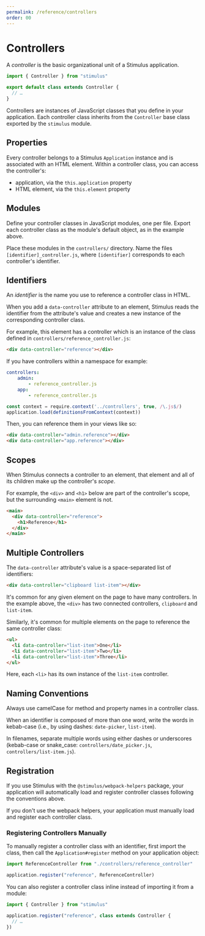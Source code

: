 ```yaml
---
permalink: /reference/controllers
order: 00
---
```


# Controllers

A _controller_ is the basic organizational unit of a Stimulus application.

```js
import { Controller } from "stimulus"

export default class extends Controller {
  // …
}
```

Controllers are instances of JavaScript classes that you define in your application. Each controller class inherits from the `Controller` base class exported by the `stimulus` module.

## Properties

Every controller belongs to a Stimulus `Application` instance and is associated with an HTML element. Within a controller class, you can access the controller's:

* application, via the `this.application` property
* HTML element, via the `this.element` property

## Modules

Define your controller classes in JavaScript modules, one per file. Export each controller class as the module's default object, as in the example above.

Place these modules in the `controllers/` directory. Name the files `[identifier]_controller.js`, where `[identifier]` corresponds to each controller's identifier.

## Identifiers

An _identifier_ is the name you use to reference a controller class in HTML.

When you add a `data-controller` attribute to an element, Stimulus reads the identifier from the attribute's value and creates a new instance of the corresponding controller class.

For example, this element has a controller which is an instance of the class defined in `controllers/reference_controller.js`:

<meta data-controller="callout" data-callout-value="reference">

```html
<div data-controller="reference"></div>
```

If you have controllers within a namespace for example: 

```yml
controllers: 
	admin: 
		- reference_controller.js 
	app: 
		- reference_controller.js 
```

```js
const context = require.context('../controllers', true, /\.js$/)
application.load(definitionsFromContext(context))
```

Then, you can reference them in your views like so: 

```html
<div data-controller="admin.reference"></div>
<div data-controller="app.reference"></div>
```

## Scopes

When Stimulus connects a controller to an element, that element and all of its children make up the controller's _scope_.

For example, the `<div>` and `<h1>` below are part of the controller's scope, but the surrounding `<main>` element is not.

```html
<main>
  <div data-controller="reference">
    <h1>Reference</h1>
  </div>
</main>
```

## Multiple Controllers

The `data-controller` attribute's value is a space-separated list of identifiers:

<meta data-controller="callout" data-callout-value="clipboard">
<meta data-controller="callout" data-callout-value="list-item">

```html
<div data-controller="clipboard list-item"></div>
```

It's common for any given element on the page to have many controllers. In the example above, the `<div>` has two connected controllers, `clipboard` and `list-item`.

Similarly, it's common for multiple elements on the page to reference the same controller class:

<meta data-controller="callout" data-callout-value="list-item">

```html
<ul>
  <li data-controller="list-item">One</li>
  <li data-controller="list-item">Two</li>
  <li data-controller="list-item">Three</li>
</ul>
```

Here, each `<li>` has its own instance of the `list-item` controller.

## Naming Conventions

Always use camelCase for method and property names in a controller class.

When an identifier is composed of more than one word, write the words in kebab-case (i.e., by using dashes: `date-picker`, `list-item`).

In filenames, separate multiple words using either dashes or underscores (kebab-case or snake_case: `controllers/date_picker.js`, `controllers/list-item.js`).

## Registration

If you use Stimulus with the `@stimulus/webpack-helpers` package, your application will automatically load and register controller classes following the conventions above.

If you don't use the webpack helpers, your application must manually load and register each controller class.

### Registering Controllers Manually

To manually register a controller class with an identifier, first import the class, then call the `Application#register` method on your application object:

```js
import ReferenceController from "./controllers/reference_controller"

application.register("reference", ReferenceController)
```

You can also register a controller class inline instead of importing it from a module:

```js
import { Controller } from "stimulus"

application.register("reference", class extends Controller {
  // …
})
```
